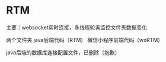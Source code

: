 # RTM
主要：websocket实时连接，多线程轮询监控文件夹数据变化

两个文件夹
	java后端代码（RTM）
	微信小程序前端代码（wxRTM）

java后端的数据库连接配置文件，已删除（抱歉）